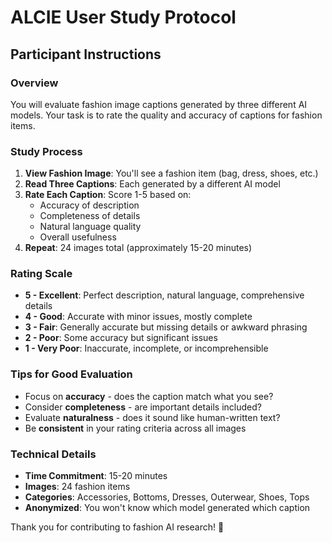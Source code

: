 # ALCIE User Study Protocol

## Participant Instructions

### Overview
You will evaluate fashion image captions generated by three different AI models. Your task is to rate the quality and accuracy of captions for fashion items.

### Study Process

1. **View Fashion Image**: You'll see a fashion item (bag, dress, shoes, etc.)
2. **Read Three Captions**: Each generated by a different AI model
3. **Rate Each Caption**: Score 1-5 based on:
   - Accuracy of description
   - Completeness of details
   - Natural language quality
   - Overall usefulness
4. **Repeat**: 24 images total (approximately 15-20 minutes)

### Rating Scale

- **5 - Excellent**: Perfect description, natural language, comprehensive details
- **4 - Good**: Accurate with minor issues, mostly complete
- **3 - Fair**: Generally accurate but missing details or awkward phrasing
- **2 - Poor**: Some accuracy but significant issues
- **1 - Very Poor**: Inaccurate, incomplete, or incomprehensible

### Tips for Good Evaluation

- Focus on **accuracy** - does the caption match what you see?
- Consider **completeness** - are important details included?
- Evaluate **naturalness** - does it sound like human-written text?
- Be **consistent** in your rating criteria across all images

### Technical Details

- **Time Commitment**: 15-20 minutes
- **Images**: 24 fashion items
- **Categories**: Accessories, Bottoms, Dresses, Outerwear, Shoes, Tops
- **Anonymized**: You won't know which model generated which caption

Thank you for contributing to fashion AI research! 🎯

